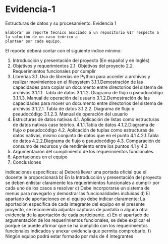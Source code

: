 # Evidencia-1

Estructuras de datos y su procesamiento.
Evidencia 1

    Elaborar un reporte técnico asociado a un repositorio GIT respecto a la solución de un caso teórico a
    plantear por cada equipo.

El reporte deberá contar con el siguiente índice mínimo:
1. Introducción y presentación del proyecto (En español y en Inglés)
2. Objetivos y requerimientos
    2.1. Objetivos del proyecto
    2.2. Requerimientos funcionales por cumplir
3. Librerías
    3.1. Uso de librerías de Python para acceder a archivos y realizar movimientos en el filesystem
    3.1.1.Demostración de las capacidades para copiar un documento entre directorios del sistema
    de archivos
        3.1.1.1. Tabla de datos
        3.1.1.2. Diagrama de flujo o pseudocódigo
        3.1.1.3. Manual de operación del usuario
    3.1.2.Demostración de las capacidades para mover un documento entre directorios del sistema
        de archivos
        3.1.2.1. Tabla de datos
        3.1.2.2. Diagrama de flujo o pseudocódigo
        3.1.2.3. Manual de operación del usuario
4. Estructuras de datos nativas
    4.1. Aplicación de listas como estructuras de datos nativas caso teórico.
        4.1.1.Tabla de datos
        4.1.2.Diagrama de flujo o pseudocódigo
    4.2. Aplicación de tuplas como estructuras de datos nativas, mismo conjunto de datos que en el
    punto 4.1
        4.2.1.Tabla de datos
        4.2.2.Diagrama de flujo o pseudocódigo
    4.3. Comparación de consumo de recursos y de rendimiento entre los puntos 4.1 y 4.2
5. Argumentación del cumplimiento de los requerimientos funcionales.
6. Aportaciones en el equipo
7. Conclusiones


Indicaciones específicas:
a) Deberá llevar una portada oficial que el docente le proporcionará
b) En la Introducción y presentación del proyecto se deben enlistar claramente los requerimientos
funcionales a cumplir por cada uno de los casos a resolver
c) Debe incorporarse un sistema de menús para navegarlo y demostrar las funcionalidades
incluidas
d) El apartado de aportaciones en el equipo debe indicar claramente: La aportación específica de
cada integrante del equipo en el presente proyecto, se recomienda adjuntar capturas de
pantalla o alguna otra evidencia de la aportación de cada participante.
e) En el apartado de argumentación de los requerimientos funcionales, se debe explicar el porqué
se puede afirmar que se ha cumplido con los requerimientos funcionales indicados y anexar
evidencia que permita comprobarlo.
f) Ningún equipo podrá estar formado por más de 4 integrantes